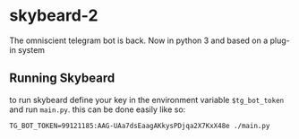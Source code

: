 # skybeard-2

The omniscient telegram bot is back. Now in python 3 and based on a plug-in system

## Running Skybeard

to run skybeard define your key in the environment variable `$tg_bot_token` and run `main.py`. this can be done easily like so:

    TG_BOT_TOKEN=99121185:AAG-UAa7dsEaagAKkysPDjqa2X7KxX48e ./main.py

